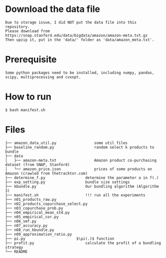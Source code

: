 # Download the data file
	Due to storage issue, I did NOT put the data file into this repository. 
	Please download from https://snap.stanford.edu/data/bigdata/amazon/amazon-meta.txt.gz
	Then upzip it, put in the 'data/' folder as 'data/amazon_meta.txt'.

# Prerequisite
	Some python packages need to be installed, including numpy, pandas, scipy, multiprocessing and cvxopt.

# How to run
	$ bash manifest.sh

# Files 
	├── amazon_data_util.py					some util files
	├── baseline_random.py					random select k products to bundle
	├── data 								
	│   ├── amazon-meta.txt					Amazon product co-purchasing dataset (from SNAP, Stanford)
	│   └── amazon_price.json				prices of some products on Amazon (crawled from thetracktor.com)
	├── determine_f.py					determine the parameter a in f(.)
	├── exp_setting.py					bundle size settings
	├── kbundle.py						Our bundling algorithm (Algorithm 3)
	├── manifest.sh						!!! run all the experiments
	├── n01_products_raw.py					
	├── n02_products_copurchase_select.py
	├── n03_copurchase_prob.py
	├── n04_empirical_mean_std.py
	├── n05_empirical_cor.py
	├── n06_smf.py
	├── n07_accuracy.py
	├── n08_run_kbundle.py
	├── n09_approximation_ratio.py
	├── pi.py						$\pi(.)$ function
	├── profit.py						calculate the profit of a bundling strategy
	└── README
